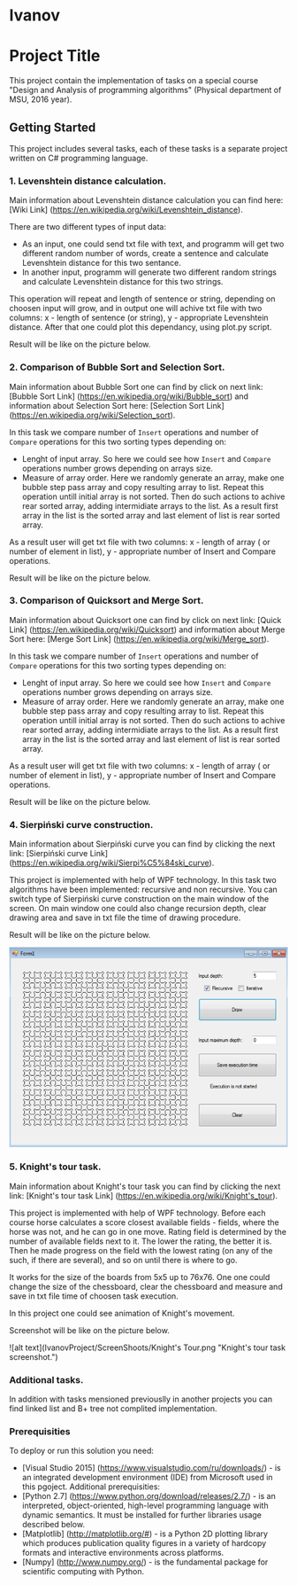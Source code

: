 
# Ivanov

# Project Title

This project contain the implementation of tasks on a special course "Design and Analysis of programming algorithms" (Physical department of MSU, 2016 year).

## Getting Started

This project includes several tasks, each of these tasks is a separate project written on C# programming language.

### 1. Levenshtein distance calculation.

Main information about Levenshtein distance calculation you can find here: [Wiki Link] (https://en.wikipedia.org/wiki/Levenshtein_distance). 

There are two different types of input data:
- As an input, one could send txt file with text, and programm will get two different random number of words, create a sentence and calculate Levenshtein distance for this two sentance. 
- In another input, programm will generate two different random strings and calculate Levenshtein distance for this two strings.

This operation will repeat and length of sentence or string, depending on choosen input will grow, and in output one will achive txt file with two columns: x - length of sentence (or string), y - appropriate Levenshtein distance. After that one could plot this dependancy, using plot.py script.

Result will be like on the picture below.


### 2. Сomparison of Bubble Sort and Selection Sort.

Main information about Bubble Sort one can find by click on next link: [Bubble Sort Link] (https://en.wikipedia.org/wiki/Bubble_sort) and information about Selection Sort here: [Selection Sort Link] (https://en.wikipedia.org/wiki/Selection_sort).

In this task we compare number of ```Insert``` operations and number of ```Compare``` operations for this two sorting types depending on:
- Lenght of input array. So here we could see how ```Insert``` and ```Compare``` operations number grows depending on arrays size.
- Measure of array order. Here we randomly generate an array, make one bubble step pass array and copy resulting array to list. Repeat this operation untill initial array is not sorted. Then do such actions to achive rear sorted array, adding intermidiate arrays to the list. As a result first array in the list is the sorted array and last element of list is rear sorted array.

As a result user will get txt file with two columns: x - length of array ( or number of element in list), y - appropriate number of Insert and Compare operations.

Result will be like on the picture below.


### 3. Сomparison of Quicksort and Merge Sort.

Main information about Quicksort one can find by click on next link: [Quick Link] (https://en.wikipedia.org/wiki/Quicksort) and information about Merge Sort here: [Merge Sort Link] (https://en.wikipedia.org/wiki/Merge_sort).

In this task we compare number of ```Insert``` operations and number of ```Compare``` operations for this two sorting types depending on:
- Lenght of input array. So here we could see how ```Insert``` and ```Compare``` operations number grows depending on arrays size.
- Measure of array order. Here we randomly generate an array, make one bubble step pass array and copy resulting array to list. Repeat this operation untill initial array is not sorted. Then do such actions to achive rear sorted array, adding intermidiate arrays to the list. As a result first array in the list is the sorted array and last element of list is rear sorted array.

As a result user will get txt file with two columns: x - length of array ( or number of element in list), y - appropriate number of Insert and Compare operations.

Result will be like on the picture below.

### 4. Sierpiński curve construction.

Main information about Sierpiński curve you can find by clicking the next link: [Sierpiński curve Link] (https://en.wikipedia.org/wiki/Sierpi%C5%84ski_curve).

This project is implemented with help of WPF technology. In this task two algorithms have been implemented: recursive and non recursive. You can switch type of Sierpiński curve construction on the main window of the screen. On main window one could also change recursion depth, clear drawing area and save in txt file the time of drawing procedure.

Result will be like on the picture below.

![alt text](IvanovProject/ScreenShoots/Sierpinski.png "Sierpiński curve construction screenshot.")

### 5. Knight's tour task.

Main information about Knight's tour task you can find by clicking the next link: [Knight's tour task Link] (https://en.wikipedia.org/wiki/Knight's_tour).

This project is implemented with help of WPF technology. Before each course horse calculates a score closest available fields - fields, where the horse was not, and he can go in one move. Rating field is determined by the number of available fields next to it. The lower the rating, the better it is. Then he made progress on the field with the lowest rating (on any of the such, if there are several), and so on until there is where to go.

It works for the size of the boards from 5x5 up to 76x76. One one could change the size of the chessboard, clear the chessboard and measure and save in txt file time of choosen task execution.

In this project one could see animation of Knight's movement.

Screenshot will be like on the picture below.

![alt text](IvanovProject/ScreenShoots/Knight's Tour.png "Knight's tour task screenshot.")

### Additional tasks.

In addition with tasks mensioned previouslly in another projects you can find linked list and B+ tree not complited implementation.



### Prerequisities

To deploy or run this solution you need:
* [Visual Studio 2015] (https://www.visualstudio.com/ru/downloads/) - is an integrated development environment (IDE) from Microsoft used in this pgoject.
Additional prerequisities:
* [Python 2.7] (https://www.python.org/download/releases/2.7/) - is an interpreted, object-oriented, high-level programming language with dynamic semantics. It must be installed for further libraries usage described below.
* [Matplotlib] (http://matplotlib.org/#) -  is a Python 2D plotting library which produces publication quality figures in a variety of hardcopy formats and interactive environments across platforms.
* [Numpy] (http://www.numpy.org/) - is the fundamental package for scientific computing with Python.


